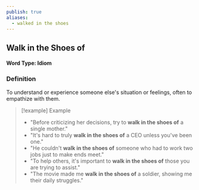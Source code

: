 ```yaml
---
publish: true
aliases:
  - walked in the shoes
---
```


## Walk in the Shoes of
#### Word Type: Idiom

### Definition
To understand or experience someone else's situation or feelings, often to empathize with them.

> [!example] Example
> 
> - "Before criticizing her decisions, try to **walk in the shoes of** a single mother."
> - "It's hard to truly **walk in the shoes of** a CEO unless you've been one."
> - "He couldn't **walk in the shoes of** someone who had to work two jobs just to make ends meet."
> - "To help others, it's important to **walk in the shoes of** those you are trying to assist."
> - "The movie made me **walk in the shoes of** a soldier, showing me their daily struggles."